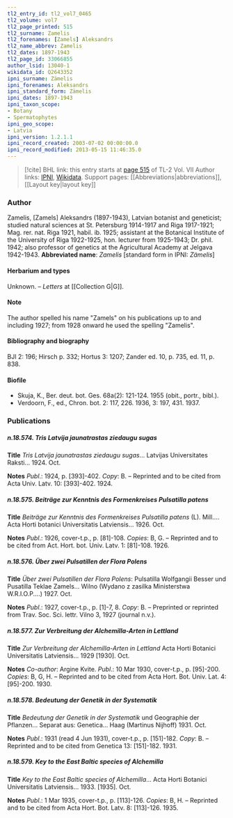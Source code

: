 ```yaml
---
tl2_entry_id: tl2_vol7_0465
tl2_volume: vol7
tl2_page_printed: 515
tl2_surname: Zamelis
tl2_forenames: [Zamels] Aleksandrs
tl2_name_abbrev: Zamelis
tl2_dates: 1897-1943
tl2_page_id: 33066855
author_lsid: 13040-1
wikidata_id: Q2643352
ipni_surname: Zämelis
ipni_forenames: Aleksandrs
ipni_standard_form: Zämelis
ipni_dates: 1897-1943
ipni_taxon_scope: 
- Botany
- Spermatophytes
ipni_geo_scope: 
- Latvia
ipni_version: 1.2.1.1
ipni_record_created: 2003-07-02 00:00:00.0
ipni_record_modified: 2013-05-15 11:46:35.0
---
```


> [!cite] BHL link: this entry starts at [page 515](https://www.biodiversitylibrary.org/page/33066855) of TL-2 Vol. VII
> Author links: [IPNI](https://www.ipni.org/a/13040-1), [Wikidata](https://www.wikidata.org/wiki/Q2643352). Support pages: [[Abbreviations|abbreviations]], [[Layout key|layout key]]

### Author

Zamelis, \[Zamels\] Aleksandrs (1897-1943), Latvian botanist and geneticist; studied natural sciences at St. Petersburg 1914-1917 and Riga 1917-1921; Mag. rer. nat. Riga 1921, habil. ib. 1925; assistant at the Botanical Institute of the University of Riga 1922-1925, hon. lecturer from 1925-1943; Dr. phil. 1942; also professor of genetics at the Agricultural Academy at Jelgava 1942-1943. 
**Abbreviated name**: *Zamelis* \[standard form in IPNI: *Zämelis*\]

#### Herbarium and types

Unknown. – *Letters* at [[Collection G|G]].

#### Note

The author spelled his name "Zamels" on his publications up to and including 1927; from 1928 onward he used the spelling "Zamelis".

#### Bibliography and biography

BJI 2: 196; Hirsch p. 332; Hortus 3: 1207; Zander ed. 10, p. 735, ed. 11, p. 838.

#### Biofile

- Skuja, K., Ber. deut. bot. Ges. 68a(2): 121-124. 1955 (obit., portr., bibl.).
- Verdoorn, F., ed., Chron. bot. 2: 117, 226. 1936, 3: 197, 431. 1937.

### Publications

##### n.18.574. Tris Latvija jaunatrastas ziedaugu sugas

**Title**
*Tris Latvija jaunatrastas ziedaugu sugas*... Latvijas Universitates Raksti... 1924. Oct.

**Notes**
*Publ*.: 1924, p. \[393\]-402. *Copy*: B. – Reprinted and to be cited from Acta Univ. Latv. 10: \[393\]-402. 1924.

##### n.18.575. Beiträge zur Kenntnis des Formenkreises Pulsatilla patens

**Title**
*Beiträge zur Kenntnis des Formenkreises Pulsatilla patens* (L). Mill.... Acta Horti botanici Universitatis Latviensis... 1926. Oct.

**Notes**
*Publ*.: 1926, cover-t.p., p. \[81\]-108. *Copies*: B, G. – Reprinted and to be cited from Act. Hort. bot. Univ. Latv. 1: \[81\]-108. 1926.

##### n.18.576. Über zwei Pulsatillen der Flora Polens

**Title**
*Über zwei Pulsatillen der Flora Polens*: Pulsatilla Wolfgangii Besser und Pusatilla Teklae Zamels... Wilno (Wydano z zasilka Ministerstwa W.R.I.O.P....) 1927. Oct.

**Notes**
*Publ*.: 1927, cover-t.p., p. \[1\]-7, 8. *Copy*: B. – Preprinted or reprinted from Trav. Soc. Sci. lettr. Vilno 3, 1927 (journal n.v.).

##### n.18.577. Zur Verbreitung der Alchemilla-Arten in Lettland

**Title**
*Zur Verbreitung der Alchemilla-Arten in Lettland* Acta Horti Botanici Universitatis Latviensis... 1929 \[1930\]. Oct.

**Notes**
*Co-author*: Argine Kvite.
*Publ*.: 10 Mar 1930, cover-t.p., p. \[95\]-200. *Copies*: B, G, H. – Reprinted and to be cited from Acta Hort. Bot. Univ. Lat. 4: \[95\]-200. 1930.

##### n.18.578. Bedeutung der Genetik in der Systematik

**Title**
*Bedeutung der Genetik in der Systematik* und Geographie der Pflanzen... Separat aus: Genetica... Haag (Martinus Nijhoff) 1931. Oct.

**Notes**
*Publ*.: 1931 (read 4 Jun 1931), cover-t.p., p. \[151\]-182. *Copy*: B. – Reprinted and to be cited from Genetica 13: \[151\]-182. 1931.

##### n.18.579. Key to the East Baltic species of Alchemilla

**Title**
*Key to the East Baltic species of Alchemilla*... Acta Horti Botanici Universitatis Latviensis... 1933. \[1935\]. Oct.

**Notes**
*Publ*.: 1 Mar 1935, cover-t.p., p. \[113\]-126. *Copies*: B, H. – Reprinted and to be cited from Acta Hort. Bot. Latv. 8: \[113\]-126. 1935.

